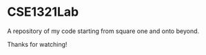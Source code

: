 # CSE1321Lab

A repository of my code starting from square one and onto beyond.

Thanks for watching!
